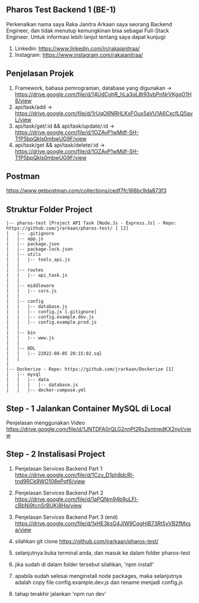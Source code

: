 ## Pharos Test Backend 1 (BE-1)
Perkenalkan nama saya Raka Janitra Arkaan saya seorang Backend Engineer, dan tidak menutup kemungkinan bisa sebagai Full-Stack Engineer. 
Untuk informasi lebih lanjut tentang saya dapat kunjugi:
1. Linkedin: https://www.linkedin.com/in/rakajanitraa/
2. Instagram: https://www.instagram.com/rakajanitraa/

## Penjelasan Projek
1. Framework, bahasa pemrograman, database yang digunakan -> https://drive.google.com/file/d/14UdCohR_hLa3qL8t93ybPnNrVKgqO1H8/view
2. api/task/add -> https://drive.google.com/file/d/1rUqO6NRHLKxFOux5aVU1A6CxcfLQ5avL/view
3. api/task/get/:id && api/task/update/:id -> https://drive.google.com/file/d/1OZAvP1wMdf-SH-TfP5bpQkls0mbwUG9F/view
4. api/task/get && api/task/delete/:id -> https://drive.google.com/file/d/1OZAvP1wMdf-SH-TfP5bpQkls0mbwUG9F/view

## Postman
https://www.getpostman.com/collections/cedf7fc166bc9da873f3

## Struktur Folder Project
```
|-- pharos-test [Project API Task [Node.Js - Express.Js] - Repo: https://github.com/jrarkaan/pharos-test/ ] [2]
|   |-- .gitignore
|   |-- app.js
|   |-- package.json
|   |-- package-lock.json 
|   |-- utils
|   |   |-- tools_api.js
|   |   
|   |-- routes
|   |   |-- api_task.js
|   |
|   |-- middleware
|   |   |-- cors.js
|   |
|   |-- config
|   |   |-- database.js
|   |   |-- config.js [.gitignore]
|   |   |-- config.example.dev.js
|   |   |-- config.example.prod.js
|   |
|   |-- bin
|   |   |-- www.js
|   |
|   |-- DDL
|   |   |-- 22022-08-05 20:15:02.sql
|   |
|
|-- Dockerize - Repo: https://github.com/jrarkaan/Dockerize [1]
|   |-- mysql
|   |   |-- data
|   |   |   |-- database.js
|   |   |-- docker-compose.yml
```
## Step - 1 Jalankan Container MySQL di Local
Penjelasan menggunakan Video
https://drive.google.com/file/d/1JNTDFA0rQLG2nnPI2Rs2sntnedKX2nyI/view

## Step - 2 Instalisasi Project
1. Penjelasan Services Backend Part 1 https://drive.google.com/file/d/1Czv_D1ph8dcRl-tnd9RCk9WO108ePqf6/view
2. Penjelasan Services Backend Part 2 https://drive.google.com/file/d/1aPQNm94b9uLFl-cBbNi9tcnSrBUKi8Hq/view
3. Penjelasan Services Backend Part 3 (end) https://drive.google.com/file/d/1xHE3ksG4JIW9CqgHiB73Rt5yVB2fMxsa/view

1. silahkan git clone https://github.com/jrarkaan/pharos-test/
2. selanjutnya buka terminal anda, dan masuk ke dalam folder pharos-test
3. jika sudah di dalam folder tersebut silahkan, 'npm install'
4. apabila sudah selesai menginstall node packages, maka selanjutnya adalah copy file config.example.dev.js dan rename menjadi config.js
5. tahap terakhir jalankan 'npm run dev'
      
